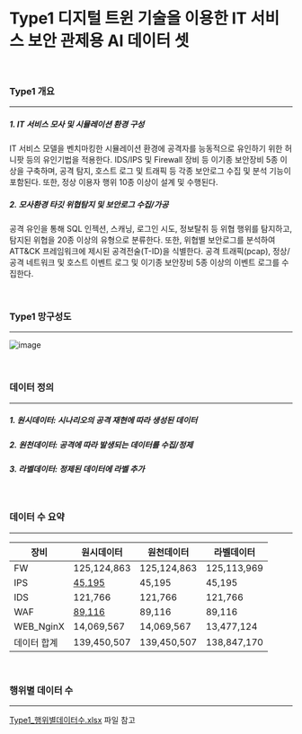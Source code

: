 # Type1 디지털 트윈 기술을 이용한 IT 서비스 보안 관제용 AI 데이터 셋

<br>

### Type1 개요
-----
##### 1. IT 서비스 모사 및 시뮬레이션 환경 구성
IT 서비스 모델을 벤치마킹한 시뮬레이션 환경에 공격자를 능동적으로 유인하기 위한 허니팟 등의 유인기법을 적용한다. IDS/IPS 및 Firewall 장비 등 이기종 보안장비 5종 이상을 구축하며, 공격 탐지, 호스트 로그 및 트래픽 등 각종 보안로그 수집 및 분석 기능이 포함된다. 또한, 정상 이용자 행위 10종 이상이 설계 및 수행된다.
##### 2. 모사환경 타깃 위협탐지 및 보안로그 수집/가공
공격 유인을 통해 SQL 인젝션, 스캐닝, 로그인 시도, 정보탈취 등 위협 행위를 탐지하고, 탐지된 위협을 20종 이상의 유형으로 분류한다. 또한, 위협별 보안로그를 분석하여 ATT&CK 프레임워크에 제시된 공격전술(T-ID)을 식별한다. 공격 트래픽(pcap), 정상/공격 네트워크 및 호스트 이벤트 로그 및 이기종 보안장비 5종 이상의 이벤트 로그를 수집한다.

<br>

### Type1 망구성도
-----
![image](https://user-images.githubusercontent.com/44902157/218399684-ab176b81-a5d3-4a6f-a275-35485f8cf18e.png)

<br>

### 데이터 정의
-----
##### 1. 원시데이터: 시나리오의 공격 재현에 따라 생성된 데이터
##### 2. 원천데이터: 공격에 따라 발생되는 데이터를 수집/정제
##### 3. 라벨데이터: 정제된 데이터에 라벨 추가

<br>

### 데이터 수 요약
-----
|장비|원시데이터|원천데이터|라벨데이터|
|------|------|------|------|
|FW|125,124,863|125,124,863|125,113,969|
|IPS|[45,195](https://github.com/choiwb/2022-KISA-Dataset/blob/59f1fb8fa1f4f46c1e64d748a22931aa2b6b6f41/Type1/%EC%9B%90%EC%8B%9C%EB%8D%B0%EC%9D%B4%ED%84%B0/%EC%9E%A5%EB%B9%84%EB%B3%84/1-RAW-IPS.csv)|45,195|45,195|
|IDS|121,766|121,766|121,766|
|WAF|[89,116](https://github.com/choiwb/2022-KISA-Dataset/blob/59f1fb8fa1f4f46c1e64d748a22931aa2b6b6f41/Type1/%EC%9B%90%EC%8B%9C%EB%8D%B0%EC%9D%B4%ED%84%B0/%EC%9E%A5%EB%B9%84%EB%B3%84/1-RAW-WAF.csv)|89,116|89,116|
|WEB_NginX|14,069,567|14,069,567|13,477,124|
|데이터 합계|139,450,507|139,450,507|138,847,170|

<br>

### 행위별 데이터 수
-----
[Type1_행위별데이터수.xlsx](https://github.com/choiwb/2022-KISA-Dataset/blob/a20c783a8aa6566dbf7bf84db0b22a493722152f/Type1/Type1_%ED%96%89%EC%9C%84%EB%B3%84%EB%8D%B0%EC%9D%B4%ED%84%B0%EC%88%98.xlsx) 파일 참고
